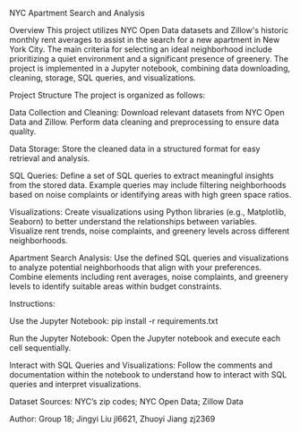 
NYC Apartment Search and Analysis


Overview
This project utilizes NYC Open Data datasets and Zillow's historic monthly rent averages to assist in the search for a new apartment in New York City. The main criteria for selecting an ideal neighborhood include prioritizing a quiet environment and a significant presence of greenery. The project is implemented in a Jupyter notebook, combining data downloading, cleaning, storage, SQL queries, and visualizations.


Project Structure
The project is organized as follows:

Data Collection and Cleaning:
Download relevant datasets from NYC Open Data and Zillow.
Perform data cleaning and preprocessing to ensure data quality.

Data Storage:
Store the cleaned data in a structured format for easy retrieval and analysis.

SQL Queries:
Define a set of SQL queries to extract meaningful insights from the stored data.
Example queries may include filtering neighborhoods based on noise complaints or identifying areas with high green space ratios.

Visualizations:
Create visualizations using Python libraries (e.g., Matplotlib, Seaborn) to better understand the relationships between variables.
Visualize rent trends, noise complaints, and greenery levels across different neighborhoods.

Apartment Search Analysis:
Use the defined SQL queries and visualizations to analyze potential neighborhoods that align with your preferences.
Combine elements including rent averages, noise complaints, and greenery levels to identify suitable areas within budget constraints.


Instructions:

Use the Jupyter Notebook:
pip install -r requirements.txt

Run the Jupyter Notebook:
Open the Jupyter notebook and execute each cell sequentially.

Interact with SQL Queries and Visualizations:
Follow the comments and documentation within the notebook to understand how to interact with SQL queries and interpret visualizations.


Dataset Sources:
NYC’s zip codes;
NYC Open Data;
Zillow Data


Author:
Group 18;
Jingyi Liu jl6621,
Zhuoyi Jiang zj2369

